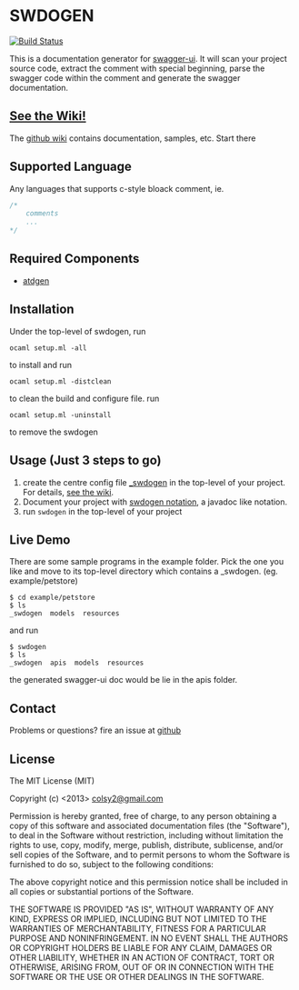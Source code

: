 # SWDOGEN

[![Build Status](https://api.travis-ci.org/dotcy/swdogen.png)](https://travis-ci.org/dotcy/swdogen)


This is a documentation generator for [swagger-ui](https://github.com/wordnik/swagger-ui). It will scan your project source code, extract the comment with special beginning, parse the swagger code within the comment and generate the swagger documentation.

## [See the Wiki!](https://github.com/dotcy/swdogen/wiki)

The [github wiki](https://github.com/dotcy/swdogen/wiki) contains documentation, samples, etc.  Start there

## Supported Language

Any languages that supports c-style bloack comment, ie. 

```C
/* 
	comments
	...
*/
```

## Required Components

* [atdgen](https://github.com/mjambon/atdgen)

## Installation

Under the top-level of swdogen, run

```
ocaml setup.ml -all
```

to install and run

```
ocaml setup.ml -distclean
```

to clean the build and configure file. run

```
ocaml setup.ml -uninstall
```

to remove the swdogen

## Usage (Just 3 steps to go)

1. create the centre config file [_swdogen](https://github.com/dotcy/swdogen/wiki/Configuration) in the top-level of your project. For details, [see the wiki](https://github.com/dotcy/swdogen/wiki).
2. Document your project with [swdogen notation](https://github.com/dotcy/swdogen/wiki/Notation), a javadoc like notation.
3. run ```swdogen``` in the top-level of your project

## Live Demo 

There are some sample programs in the example folder. Pick the one you like and move to its top-level directory which contains a _swdogen. (eg. example/petstore)

```
$ cd example/petstore
$ ls
_swdogen  models  resources
``` 

and run

```
$ swdogen
$ ls
_swdogen  apis  models  resources
```

the generated swagger-ui doc would be lie in the apis folder.


## Contact

Problems or questions? fire an issue at [github](https://github.com/dotcy/swdogen/issues)

## License

The MIT License (MIT)

Copyright (c) <2013> <colsy2@gmail.com>

Permission is hereby granted, free of charge, to any person obtaining a copy
of this software and associated documentation files (the "Software"), to deal
in the Software without restriction, including without limitation the rights
to use, copy, modify, merge, publish, distribute, sublicense, and/or sell
copies of the Software, and to permit persons to whom the Software is
furnished to do so, subject to the following conditions:

The above copyright notice and this permission notice shall be included in
all copies or substantial portions of the Software.

THE SOFTWARE IS PROVIDED "AS IS", WITHOUT WARRANTY OF ANY KIND, EXPRESS OR
IMPLIED, INCLUDING BUT NOT LIMITED TO THE WARRANTIES OF MERCHANTABILITY,
FITNESS FOR A PARTICULAR PURPOSE AND NONINFRINGEMENT. IN NO EVENT SHALL THE
AUTHORS OR COPYRIGHT HOLDERS BE LIABLE FOR ANY CLAIM, DAMAGES OR OTHER
LIABILITY, WHETHER IN AN ACTION OF CONTRACT, TORT OR OTHERWISE, ARISING FROM,
OUT OF OR IN CONNECTION WITH THE SOFTWARE OR THE USE OR OTHER DEALINGS IN
THE SOFTWARE.
